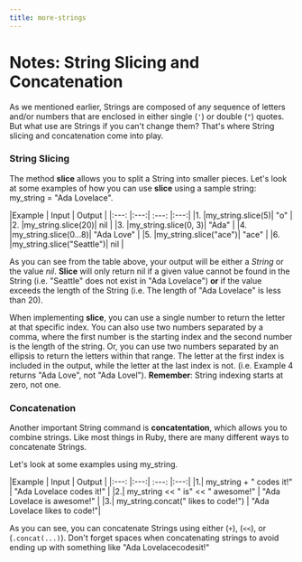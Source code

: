 ```yaml
---
title: more-strings
---
```


# Notes: String Slicing and Concatenation

As we mentioned earlier, Strings are composed of any sequence of letters and/or numbers that are enclosed in either single (`'`) or double (`"`) quotes.
But what use are Strings if you can't change them? That's where String slicing and concatenation come into play.

### String Slicing

The method **slice** allows you to split a String into smaller pieces. Let's look at some examples of how you can use **slice** using a sample string: my_string = "Ada Lovelace".


|Example | Input | Output |
|:---: |:---:| :---: |:---:|
|1. |my_string.slice(5)| "o" |
|2. |my_string.slice(20)| nil |
|3. |my_string.slice(0, 3)| "Ada" |
|4. |my_string.slice(0...8)| "Ada Love" |
|5. |my_string.slice("ace")| "ace" |
|6. |my_string.slice("Seattle")| nil |

As you can see from the table above, your output will be either a _String_ or the value _nil_.
**Slice** will only return nil if a given value cannot be found in the String (i.e. "Seattle" does not exist in "Ada Lovelace")
**or** if the value exceeds the length of the String (i.e. The length of "Ada Lovelace" is less than 20).

When implementing **slice**, you can use a single number to return the letter at that specific index. You can also use two numbers separated by a comma, where the first number is the starting index and the second number is the length of the string. Or, you can use two numbers separated by an ellipsis to return the letters within that range.
The letter at the first index is included in the output, while the letter at the last index is not. (i.e. Example 4 returns "Ada Love", not "Ada Lovel").
**Remember**: String indexing starts at zero, not one.


### Concatenation

Another important String command is **concatentation**, which allows you to combine strings. Like most things in Ruby, there are many different ways to concatenate Strings.

Let's look at some examples using my_string.

|Example | Input | Output |
|:---: |:---:| :---: |:---:|
|1.| my_string + " codes it!" | "Ada Lovelace codes it!" |
|2.| my_string << " is" << " awesome!" | "Ada Lovelace is awesome!" |
|3.| my_string.concat(" likes to code!") | "Ada Lovelace likes to code!"|

As you can see, you can concatenate Strings using either (`+`), (`<<`), or (`.concat(...)`).
Don't forget spaces when concatenating strings to avoid ending up with something like "Ada Lovelacecodesit!"
